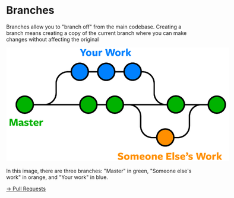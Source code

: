 # Branches 

Branches allow you to "branch off" from the main codebase. Creating a branch means creating a copy of the current branch where you can make changes without affecting the original 

<img src = image.png width = 600px style = "max-width:600px" />

In this image, there are three branches: "Master" in green, "Someone else's work" in orange, and "Your work" in blue. 

[-> Pull Requests](/teamwork/03_pullRequests.md)